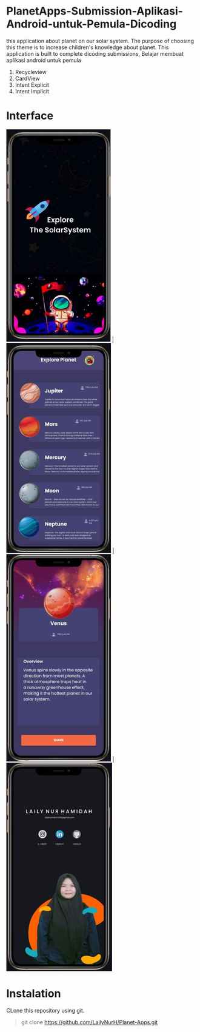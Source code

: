 # PlanetApps-Submission-Aplikasi-Android-untuk-Pemula-Dicoding

this application about planet on our solar system. The purpose of choosing this theme is to increase children's knowledge about planet.
This application is built to complete dicoding submissions, Belajar membuat aplikasi android untuk pemula
1. Recycleview
2. CardView
3. Intent Explicit
4. Intent Implicit

# Interface 

![SpalshScreen](https://github.com/LailyNurH/Planet-Apps/blob/master/src/splash.JPG) | ![Home](https://github.com/LailyNurH/Planet-Apps/blob/master/src/main.JPG) | ![Detail](https://github.com/LailyNurH/Planet-Apps/blob/master/src/detail.JPG) | ![Profile](https://github.com/LailyNurH/Planet-Apps/blob/master/src/profile.JPG)


# Instalation 
CLone this repository using git.
> git clone https://github.com/LailyNurH/Planet-Apps.git

